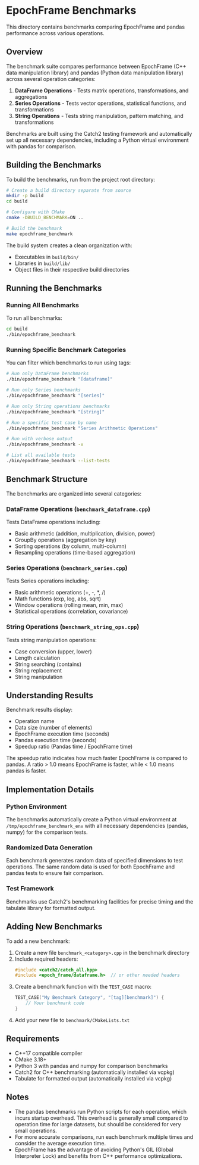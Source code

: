 # EpochFrame Benchmarks

This directory contains benchmarks comparing EpochFrame and pandas performance across various operations.

## Overview

The benchmark suite compares performance between EpochFrame (C++ data manipulation library) and pandas (Python data manipulation library) across several operation categories:

1. **DataFrame Operations** - Tests matrix operations, transformations, and aggregations
2. **Series Operations** - Tests vector operations, statistical functions, and transformations
3. **String Operations** - Tests string manipulation, pattern matching, and transformations

Benchmarks are built using the Catch2 testing framework and automatically set up all necessary dependencies, including a Python virtual environment with pandas for comparison.

## Building the Benchmarks

To build the benchmarks, run from the project root directory:

```bash
# Create a build directory separate from source
mkdir -p build
cd build

# Configure with CMake
cmake -DBUILD_BENCHMARK=ON ..

# Build the benchmark
make epochframe_benchmark
```

The build system creates a clean organization with:
- Executables in `build/bin/`
- Libraries in `build/lib/`
- Object files in their respective build directories

## Running the Benchmarks

### Running All Benchmarks

To run all benchmarks:

```bash
cd build
./bin/epochframe_benchmark
```

### Running Specific Benchmark Categories

You can filter which benchmarks to run using tags:

```bash
# Run only DataFrame benchmarks
./bin/epochframe_benchmark "[dataframe]"

# Run only Series benchmarks
./bin/epochframe_benchmark "[series]"

# Run only String operations benchmarks
./bin/epochframe_benchmark "[string]"

# Run a specific test case by name
./bin/epochframe_benchmark "Series Arithmetic Operations"

# Run with verbose output
./bin/epochframe_benchmark -v

# List all available tests
./bin/epochframe_benchmark --list-tests
```

## Benchmark Structure

The benchmarks are organized into several categories:

### DataFrame Operations (`benchmark_dataframe.cpp`)

Tests DataFrame operations including:
- Basic arithmetic (addition, multiplication, division, power)
- GroupBy operations (aggregation by key)
- Sorting operations (by column, multi-column)
- Resampling operations (time-based aggregation)

### Series Operations (`benchmark_series.cpp`)

Tests Series operations including:
- Basic arithmetic operations (+, -, *, /)
- Math functions (exp, log, abs, sqrt)
- Window operations (rolling mean, min, max)
- Statistical operations (correlation, covariance)

### String Operations (`benchmark_string_ops.cpp`)

Tests string manipulation operations:
- Case conversion (upper, lower)
- Length calculation
- String searching (contains)
- String replacement
- String manipulation

## Understanding Results

Benchmark results display:
- Operation name
- Data size (number of elements)
- EpochFrame execution time (seconds)
- Pandas execution time (seconds)
- Speedup ratio (Pandas time / EpochFrame time)

The speedup ratio indicates how much faster EpochFrame is compared to pandas. 
A ratio > 1.0 means EpochFrame is faster, while < 1.0 means pandas is faster.

## Implementation Details

### Python Environment

The benchmarks automatically create a Python virtual environment at `/tmp/epochframe_benchmark_env` 
with all necessary dependencies (pandas, numpy) for the comparison tests.

### Randomized Data Generation

Each benchmark generates random data of specified dimensions to test operations. 
The same random data is used for both EpochFrame and pandas tests to ensure fair comparison.

### Test Framework

Benchmarks use Catch2's benchmarking facilities for precise timing and 
the tabulate library for formatted output.

## Adding New Benchmarks

To add a new benchmark:

1. Create a new file `benchmark_<category>.cpp` in the benchmark directory
2. Include required headers:
   ```cpp
   #include <catch2/catch_all.hpp>
   #include <epoch_frame/dataframe.h>  // or other needed headers
   ```
3. Create a benchmark function with the `TEST_CASE` macro:
   ```cpp
   TEST_CASE("My Benchmark Category", "[tag][benchmark]") {
       // Your benchmark code
   }
   ```
4. Add your new file to `benchmark/CMakeLists.txt`

## Requirements

- C++17 compatible compiler
- CMake 3.18+
- Python 3 with pandas and numpy for comparison benchmarks
- Catch2 for C++ benchmarking (automatically installed via vcpkg)
- Tabulate for formatted output (automatically installed via vcpkg)

## Notes

- The pandas benchmarks run Python scripts for each operation, which incurs startup overhead.
  This overhead is generally small compared to operation time for large datasets, but should
  be considered for very small operations.
- For more accurate comparisons, run each benchmark multiple times and consider the average execution time.
- EpochFrame has the advantage of avoiding Python's GIL (Global Interpreter Lock) and benefits
  from C++ performance optimizations. 